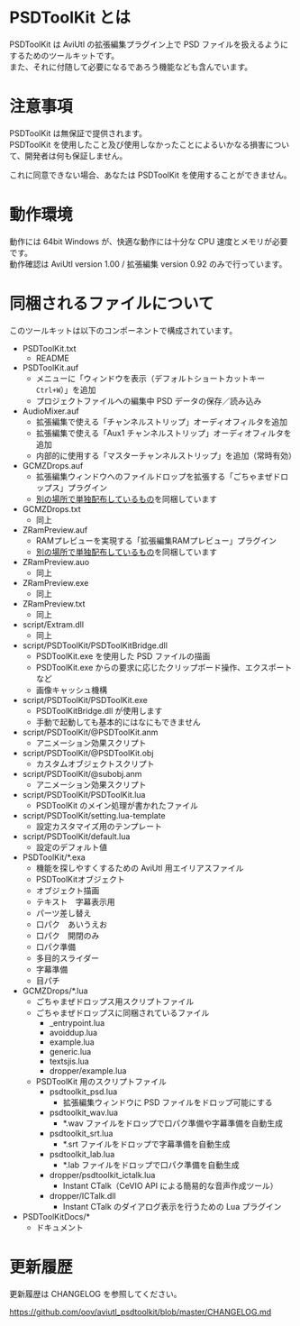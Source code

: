 # PSDToolKit とは

PSDToolKit は AviUtl の拡張編集プラグイン上で PSD ファイルを扱えるようにするためのツールキットです。  
また、それに付随して必要になるであろう機能なども含んでいます。

# 注意事項

PSDToolKit は無保証で提供されます。  
PSDToolKit を使用したこと及び使用しなかったことによるいかなる損害について、開発者は何も保証しません。

これに同意できない場合、あなたは PSDToolKit を使用することができません。

# 動作環境

動作には 64bit Windows が、快適な動作には十分な CPU 速度とメモリが必要です。  
動作確認は AviUtl version 1.00 / 拡張編集 version 0.92 のみで行っています。

# 同梱されるファイルについて

このツールキットは以下のコンポーネントで構成されています。

- PSDToolKit.txt
  - README
- PSDToolKit.auf
  - メニューに「ウィンドウを表示（デフォルトショートカットキー `Ctrl+W`）」を追加
  - プロジェクトファイルへの編集中 PSD データの保存／読み込み
- AudioMixer.auf
  - 拡張編集で使える「チャンネルストリップ」オーディオフィルタを追加
  - 拡張編集で使える「Aux1 チャンネルストリップ」オーディオフィルタを追加
  - 内部的に使用する「マスターチャンネルストリップ」を追加（常時有効）
- GCMZDrops.auf
  - 拡張編集ウィンドウへのファイルドロップを拡張する「ごちゃまぜドロップス」プラグイン
  - [別の場所で単独配布しているもの](https://github.com/oov/aviutl_GCMZDrops)を同梱しています
- GCMZDrops.txt
  - 同上
- ZRamPreview.auf
  - RAMプレビューを実現する「拡張編集RAMプレビュー」プラグイン
  - [別の場所で単独配布しているもの](https://github.com/oov/aviutl_rampreview)を同梱しています
- ZRamPreview.auo
  - 同上
- ZRamPreview.exe
  - 同上
- ZRamPreview.txt
  - 同上
- script/Extram.dll
  - 同上
- script/PSDToolKit/PSDToolKitBridge.dll
  - PSDToolKit.exe を使用した PSD ファイルの描画
  - PSDToolKit.exe からの要求に応じたクリップボード操作、エクスポートなど
  - 画像キャッシュ機構
- script/PSDToolKit/PSDToolKit.exe
  - PSDToolKitBridge.dll が使用します
  - 手動で起動しても基本的にはなにもできません
- script/PSDToolKit/@PSDToolKit.anm
  - アニメーション効果スクリプト
- script/PSDToolKit/@PSDToolKit.obj
  - カスタムオブジェクトスクリプト
- script/PSDToolKit/@subobj.anm
  - アニメーション効果スクリプト
- script/PSDToolKit/PSDToolKit.lua
  - PSDToolKit のメイン処理が書かれたファイル
- script/PSDToolKit/setting.lua-template
  - 設定カスタマイズ用のテンプレート
- script/PSDToolKit/default.lua
  - 設定のデフォルト値
- PSDToolKit/*.exa
  - 機能を探しやすくするための AviUtl 用エイリアスファイル
  - PSDToolKitオブジェクト
  - オブジェクト描画
  - テキスト　字幕表示用
  - パーツ差し替え
  - 口パク　あいうえお
  - 口パク　開閉のみ
  - 口パク準備
  - 多目的スライダー
  - 字幕準備
  - 目パチ
- GCMZDrops/*.lua
  - ごちゃまぜドロップス用スクリプトファイル
  - ごちゃまぜドロップスに同梱されているファイル
    - _entrypoint.lua
    - avoiddup.lua
    - example.lua
    - generic.lua
    - textsjis.lua
    - dropper/example.lua
  - PSDToolKit 用のスクリプトファイル
    - psdtoolkit_psd.lua
      - 拡張編集ウィンドウに PSD ファイルをドロップ可能にする
    - psdtoolkit_wav.lua
      - *.wav ファイルをドロップで口パク準備や字幕準備を自動生成
    - psdtoolkit_srt.lua
      - *.srt ファイルをドロップで字幕準備を自動生成
    - psdtoolkit_lab.lua
      - *.lab ファイルをドロップで口パク準備を自動生成
    - dropper/psdtoolkit_ictalk.lua
      - Instant CTalk（CeVIO API による簡易的な音声作成ツール）
    - dropper/ICTalk.dll
      - Instant CTalk のダイアログ表示を行うための Lua プラグイン
- PSDToolKitDocs/*
  - ドキュメント

# 更新履歴

更新履歴は CHANGELOG を参照してください。

https://github.com/oov/aviutl_psdtoolkit/blob/master/CHANGELOG.md

